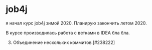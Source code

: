 # job4j
я начал курс job4j зимой 2020. Планирую закончить летом 2020.

В курсе производилась работа с ветками в IDEA бла бла.

3. Объединение нескольких коммитов.[#238222]